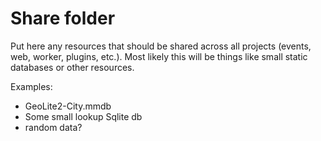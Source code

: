 # Share folder

Put here any resources that should be shared across all projects (events, web, worker, plugins, etc.). Most likely this will be things like small static databases or other resources.

Examples:
- GeoLite2-City.mmdb
- Some small lookup Sqlite db
- random data?

